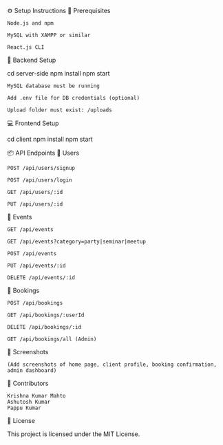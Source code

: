 ⚙️ Setup Instructions
🔧 Prerequisites

    Node.js and npm

    MySQL with XAMPP or similar

    React.js CLI

🔌 Backend Setup

cd server-side
npm install
npm start

    MySQL database must be running

    Add .env file for DB credentials (optional)

    Upload folder must exist: /uploads

💻 Frontend Setup

cd client
npm install
npm start

📦 API Endpoints
🧍 Users

    POST /api/users/signup

    POST /api/users/login

    GET /api/users/:id

    PUT /api/users/:id

🎪 Events

    GET /api/events

    GET /api/events?category=party|seminar|meetup

    POST /api/events

    PUT /api/events/:id

    DELETE /api/events/:id

📆 Bookings

    POST /api/bookings

    GET /api/bookings/:userId

    DELETE /api/bookings/:id

    GET /api/bookings/all (Admin)

📸 Screenshots

    (Add screenshots of home page, client profile, booking confirmation, admin dashboard)

🙌 Contributors

    Krishna Kumar Mahto
    Ashutosh Kumar
    Pappu Kumar

📃 License

This project is licensed under the MIT License.
